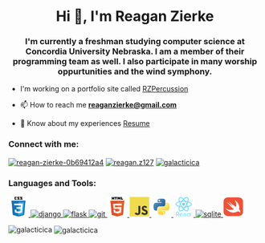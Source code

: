 <h1 align="center">Hi 👋, I'm Reagan Zierke</h1>
<h3 align="center">I'm currently a freshman studying computer science at Concordia University Nebraska. I am a member of their programming team as well. I also participate in many worship oppurtunities and the wind symphony.</h3>

- I'm working on a portfolio site called [RZPercussion](https://rzpercussion.org/)

- 📫 How to reach me **reaganzierke@gmail.com**

- 📄 Know about my experiences <a href="https://www.canva.com/design/DAGgXbhlW50/yTbiamHPKToj6S4k4Q-PVw/view?utm_content=DAGgXbhlW50&utm_campaign=designshare&utm_medium=link2&utm_source=uniquelinks&utlId=hd2f5a60dc7">Resume</a>

<h3 align="left">Connect with me:</h3>
<p align="left">
<a href="https://linkedin.com/in/reagan-zierke-0b69412a4" target="blank"><img align="center" src="https://raw.githubusercontent.com/rahuldkjain/github-profile-readme-generator/master/src/images/icons/Social/linked-in-alt.svg" alt="reagan-zierke-0b69412a4" height="30" width="40" /></a>
<a href="https://instagram.com/reagan.z127" target="blank"><img align="center" src="https://raw.githubusercontent.com/rahuldkjain/github-profile-readme-generator/master/src/images/icons/Social/instagram.svg" alt="reagan.z127" height="30" width="40" /></a>
<a href="https://www.youtube.com/c/galacticica" target="blank"><img align="center" src="https://raw.githubusercontent.com/rahuldkjain/github-profile-readme-generator/master/src/images/icons/Social/youtube.svg" alt="galacticica" height="30" width="40" /></a>
</p>

<h3 align="left">Languages and Tools:</h3>
<p align="left"> <a href="https://www.w3schools.com/css/" target="_blank" rel="noreferrer"> <img src="https://raw.githubusercontent.com/devicons/devicon/master/icons/css3/css3-original-wordmark.svg" alt="css3" width="40" height="40"/> </a> <a href="https://www.djangoproject.com/" target="_blank" rel="noreferrer"> <img src="https://cdn.worldvectorlogo.com/logos/django.svg" alt="django" width="40" height="40"/> </a> <a href="https://flask.palletsprojects.com/" target="_blank" rel="noreferrer"> <img src="https://www.vectorlogo.zone/logos/pocoo_flask/pocoo_flask-icon.svg" alt="flask" width="40" height="40"/> </a> <a href="https://git-scm.com/" target="_blank" rel="noreferrer"> <img src="https://www.vectorlogo.zone/logos/git-scm/git-scm-icon.svg" alt="git" width="40" height="40"/> </a> <a href="https://www.w3.org/html/" target="_blank" rel="noreferrer"> <img src="https://raw.githubusercontent.com/devicons/devicon/master/icons/html5/html5-original-wordmark.svg" alt="html5" width="40" height="40"/> </a> <a href="https://developer.mozilla.org/en-US/docs/Web/JavaScript" target="_blank" rel="noreferrer"> <img src="https://raw.githubusercontent.com/devicons/devicon/master/icons/javascript/javascript-original.svg" alt="javascript" width="40" height="40"/> </a> <a href="https://www.python.org" target="_blank" rel="noreferrer"> <img src="https://raw.githubusercontent.com/devicons/devicon/master/icons/python/python-original.svg" alt="python" width="40" height="40"/> </a> <a href="https://reactjs.org/" target="_blank" rel="noreferrer"> <img src="https://raw.githubusercontent.com/devicons/devicon/master/icons/react/react-original-wordmark.svg" alt="react" width="40" height="40"/> </a> <a href="https://www.sqlite.org/" target="_blank" rel="noreferrer"> <img src="https://www.vectorlogo.zone/logos/sqlite/sqlite-icon.svg" alt="sqlite" width="40" height="40"/> </a> <a href="https://developer.apple.com/swift/" target="_blank" rel="noreferrer"> <img src="https://raw.githubusercontent.com/devicons/devicon/master/icons/swift/swift-original.svg" alt="swift" width="40" height="40"/> </a> </p>

<p><img align="left" src="https://github-readme-stats.vercel.app/api/top-langs?username=galacticica&show_icons=true&locale=en&layout=compact" alt="galacticica" /></p>

<p>&nbsp;<img align="center" src="https://github-readme-stats.vercel.app/api?username=galacticica&show_icons=true&locale=en" alt="galacticica" /></p>
